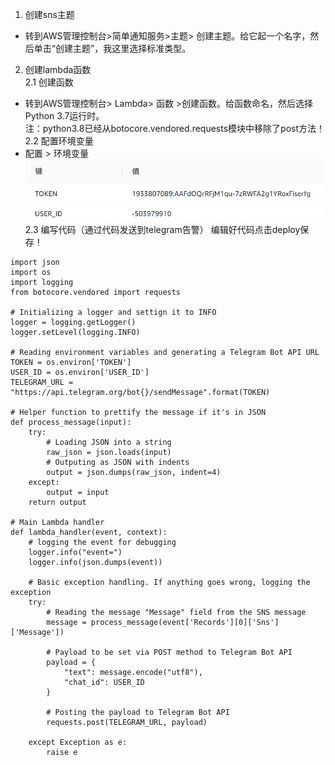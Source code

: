 1. 创建sns主题  
- 转到AWS管理控制台>简单通知服务>主题> 创建主题。给它起一个名字，然后单击“创建主题”，我这里选择标准类型。  
2. 创建lambda函数  
2.1 创建函数  
- 转到AWS管理控制台> Lambda> 函数 >创建函数。给函数命名，然后选择Python 3.7运行时。  
注：python3.8已经从botocore.vendored.requests模块中移除了post方法！  
2.2 配置环境变量  
- 配置 > 环境变量
![avatar](https://raw.githubusercontent.com/tanxw123123/aws/master/picture/01.jpg)
2.3 编写代码（通过代码发送到telegram告警）
编辑好代码点击deploy保存！
```
import json
import os
import logging
from botocore.vendored import requests

# Initializing a logger and settign it to INFO
logger = logging.getLogger()
logger.setLevel(logging.INFO)

# Reading environment variables and generating a Telegram Bot API URL
TOKEN = os.environ['TOKEN']
USER_ID = os.environ['USER_ID']
TELEGRAM_URL = "https://api.telegram.org/bot{}/sendMessage".format(TOKEN)

# Helper function to prettify the message if it's in JSON
def process_message(input):
    try:
        # Loading JSON into a string
        raw_json = json.loads(input)
        # Outputing as JSON with indents
        output = json.dumps(raw_json, indent=4)
    except:
        output = input
    return output

# Main Lambda handler
def lambda_handler(event, context):
    # logging the event for debugging
    logger.info("event=")
    logger.info(json.dumps(event))

    # Basic exception handling. If anything goes wrong, logging the exception    
    try:
        # Reading the message "Message" field from the SNS message
        message = process_message(event['Records'][0]['Sns']['Message'])

        # Payload to be set via POST method to Telegram Bot API
        payload = {
            "text": message.encode("utf8"),
            "chat_id": USER_ID
        }

        # Posting the payload to Telegram Bot API
        requests.post(TELEGRAM_URL, payload)

    except Exception as e:
        raise e

```

